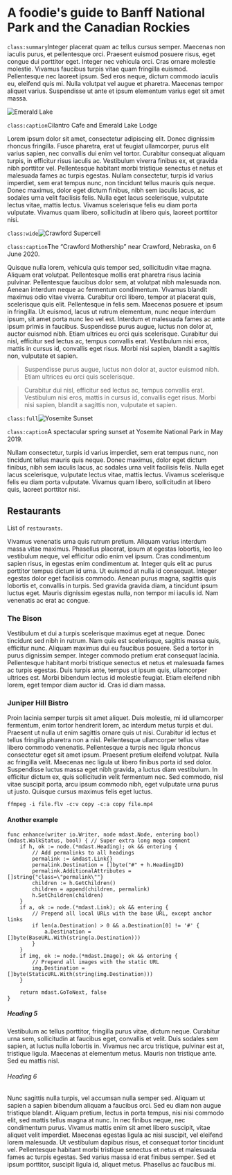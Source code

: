 # A foodie's guide to Banff National Park and the Canadian Rockies

`class:summary`Integer placerat quam ac tellus cursus semper. Maecenas non iaculis purus, et pellentesque orci. Praesent euismod posuere risus, eget congue dui porttitor eget. Integer nec vehicula orci. Cras ornare molestie molestie. Vivamus faucibus turpis vitae quam fringilla euismod. Pellentesque nec laoreet ipsum. Sed eros neque, dictum commodo iaculis eu, eleifend quis mi. Nulla volutpat vel augue et pharetra. Maecenas tempor aliquet varius. Suspendisse ut ante et ipsum elementum varius eget sit amet massa.

![Emerald Lake](images/emerald-1800.webp)

`class:caption`Cilantro Cafe and Emerald Lake Lodge

Lorem ipsum dolor sit amet, consectetur adipiscing elit. Donec dignissim rhoncus fringilla. Fusce pharetra, erat ut feugiat ullamcorper, purus elit varius sapien, nec convallis dui enim vel tortor. Curabitur consequat aliquam turpis, in efficitur risus iaculis ac. Vestibulum viverra finibus ex, et gravida nibh porttitor vel. Pellentesque habitant morbi tristique senectus et netus et malesuada fames ac turpis egestas. Nullam consectetur, turpis id varius imperdiet, sem erat tempus nunc, non tincidunt tellus mauris quis neque. Donec maximus, dolor eget dictum finibus, nibh sem iaculis lacus, ac sodales urna velit facilisis felis. Nulla eget lacus scelerisque, vulputate lectus vitae, mattis lectus. Vivamus scelerisque felis eu diam porta vulputate. Vivamus quam libero, sollicitudin at libero quis, laoreet porttitor nisi.

`class:wide`![Crawford Supercell](images/crawford-3840.webp)

`class:caption`The “Crawford Mothership” near Crawford, Nebraska, on 6 June 2020.

Quisque nulla lorem, vehicula quis tempor sed, sollicitudin vitae magna. Aliquam erat volutpat. Pellentesque mollis erat pharetra risus lacinia pulvinar. Pellentesque faucibus dolor sem, at volutpat nibh malesuada non. Aenean interdum neque ac fermentum condimentum. Vivamus blandit maximus odio vitae viverra. Curabitur orci libero, tempor at placerat quis, scelerisque quis elit. Pellentesque in felis sem. Maecenas posuere et ipsum in fringilla. Ut euismod, lacus ut rutrum elementum, nunc neque interdum ipsum, sit amet porta nunc leo vel est. Interdum et malesuada fames ac ante ipsum primis in faucibus. Suspendisse purus augue, luctus non dolor at, auctor euismod nibh. Etiam ultrices eu orci quis scelerisque. Curabitur dui nisl, efficitur sed lectus ac, tempus convallis erat. Vestibulum nisi eros, mattis in cursus id, convallis eget risus. Morbi nisi sapien, blandit a sagittis non, vulputate et sapien.

> Suspendisse purus augue, luctus non dolor at, auctor euismod nibh. Etiam ultrices eu orci quis scelerisque.

> Curabitur dui nisl, efficitur sed lectus ac, tempus convallis erat. Vestibulum nisi eros, mattis in cursus id, convallis eget risus. Morbi nisi sapien, blandit a sagittis non, vulputate et sapien.

`class:full`![Yosemite Sunset](images/yosemite-3840.webp)

`class:caption`A spectacular spring sunset at Yosemite National Park in May 2019.

Nullam consectetur, turpis id varius imperdiet, sem erat tempus nunc, non tincidunt tellus mauris quis neque. Donec maximus, dolor eget dictum finibus, nibh sem iaculis lacus, ac sodales urna velit facilisis felis. Nulla eget lacus scelerisque, vulputate lectus vitae, mattis lectus. Vivamus scelerisque felis eu diam porta vulputate. Vivamus quam libero, sollicitudin at libero quis, laoreet porttitor nisi.

## Restaurants

List of `restaurants`.

Vivamus venenatis urna quis rutrum pretium. Aliquam varius interdum massa vitae maximus. Phasellus placerat, ipsum at egestas lobortis, leo leo vestibulum neque, vel efficitur odio enim vel ipsum. Cras condimentum sapien risus, in egestas enim condimentum at. Integer quis elit ac purus porttitor tempus dictum id urna. Ut euismod at nulla id consequat. Integer egestas dolor eget facilisis commodo. Aenean purus magna, sagittis quis lobortis et, convallis in turpis. Sed gravida gravida diam, a tincidunt ipsum luctus eget. Mauris dignissim egestas nulla, non tempor mi iaculis id. Nam venenatis ac erat ac congue.

### The Bison

Vestibulum et dui a turpis scelerisque maximus eget at neque. Donec tincidunt sed nibh in rutrum. Nam quis est scelerisque, sagittis massa quis, efficitur nunc. Aliquam maximus dui eu faucibus posuere. Sed a tortor in purus dignissim semper. Integer commodo pretium erat consequat lacinia. Pellentesque habitant morbi tristique senectus et netus et malesuada fames ac turpis egestas. Duis turpis ante, tempus ut ipsum quis, ullamcorper ultrices est. Morbi bibendum lectus id molestie feugiat. Etiam eleifend nibh lorem, eget tempor diam auctor id. Cras id diam massa.

### Juniper Hill Bistro

Proin lacinia semper turpis sit amet aliquet. Duis molestie, mi id ullamcorper fermentum, enim tortor hendrerit lorem, ac interdum metus turpis et dui. Praesent ut nulla ut enim sagittis ornare quis ut nisi. Curabitur id lectus et tellus fringilla pharetra non a nisl. Pellentesque ullamcorper tellus vitae libero commodo venenatis. Pellentesque a turpis nec ligula rhoncus consectetur eget sit amet ipsum. Praesent pretium eleifend volutpat. Nulla ac fringilla velit. Maecenas nec ligula ut libero finibus porta id sed dolor. Suspendisse luctus massa eget nibh gravida, a luctus diam vestibulum. In efficitur dictum ex, quis sollicitudin velit fermentum nec. Sed commodo, nisl vitae suscipit porta, arcu ipsum commodo nibh, eget vulputate urna purus ut justo. Quisque cursus maximus felis eget luctus.

```
ffmpeg -i file.flv -c:v copy -c:a copy file.mp4
```

#### Another example

```
func enhance(writer io.Writer, node mdast.Node, entering bool) (mdast.WalkStatus, bool) { // Super extra long mega comment
	if h, ok := node.(*mdast.Heading); ok && entering {
		// Add permalinks to all headings
		permalink := &mdast.Link{}
		permalink.Destination = []byte("#" + h.HeadingID)
		permalink.AdditionalAttributes = []string{"class=\"permalink\""}
		children := h.GetChildren()
		children = append(children, permalink)
		h.SetChildren(children)
	}
	if a, ok := node.(*mdast.Link); ok && entering {
		// Prepend all local URLs with the base URL, except anchor links
		if len(a.Destination) > 0 && a.Destination[0] != '#' {
			a.Destination = []byte(BaseURL.With(string(a.Destination)))
		}
	}
	if img, ok := node.(*mdast.Image); ok && entering {
		// Prepend all images with the static URL
		img.Destination = []byte(StaticURL.With(string(img.Destination)))
	}

	return mdast.GoToNext, false
}
```

##### Heading 5

Vestibulum ac tellus porttitor, fringilla purus vitae, dictum neque. Curabitur urna sem, sollicitudin at faucibus eget, convallis et velit. Duis sodales sem sapien, at luctus nulla lobortis in. Vivamus nec arcu tristique, pulvinar est at, tristique ligula. Maecenas at elementum metus. Mauris non tristique ante. Sed eu mattis nisl.

###### Heading 6

Nunc sagittis nulla turpis, vel accumsan nulla semper sed. Aliquam ut sapien a sapien bibendum aliquam a faucibus orci. Sed eu diam non augue tristique blandit. Aliquam pretium, lectus in porta tempus, nisi nisi commodo elit, sed mattis tellus magna at nunc. In nec finibus neque, nec condimentum purus. Vivamus mattis enim sit amet libero suscipit, vitae aliquet velit imperdiet. Maecenas egestas ligula ac nisi suscipit, vel eleifend lorem malesuada. Ut vestibulum dapibus risus, et consequat tortor tincidunt vel. Pellentesque habitant morbi tristique senectus et netus et malesuada fames ac turpis egestas. Sed varius massa id erat finibus semper. Sed et ipsum porttitor, suscipit ligula id, aliquet metus. Phasellus ac faucibus mi.
